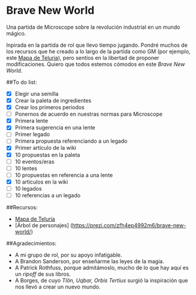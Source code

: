# Brave New World
Una partida de Microscope sobre la revolución industrial en un mundo mágico.

Inpirada en la partida de rol que llevo tiempo jugando. Pondré muchos de los recursos que he creado a lo largo de la partida como GM (por ejemplo, este [Mapa de Teluria](https://a.tiles.mapbox.com/v4/jsevillamol.i93m7klp/page.html?access_token=pk.eyJ1IjoianNldmlsbGFtb2wiLCJhIjoiSm1WUHlHdyJ9.EM6-CuJF4jRisGjpiaxa5A#7/73.524/86.968)), pero sentíos en la libertad de proponer modificaciones. Quiero que todos estemos cómodos en este *Brave New World*.

##To do list:
- [x] Elegir una semilla
- [x] Crear la paleta de ingredientes
- [x] Crear los primeros periodos
- [ ] Ponernos de acuerdo en nuestras normas para Microscope
- [x] Primera lente
- [x] Primera sugerencia en una lente
- [ ] Primer legado
- [ ] Primera propuesta referenciando a un legado
- [x] Primer artículo de la wiki
- [x] 10 propuestas en la paleta
- [ ] 10 eventos/eras
- [ ] 10 lentes
- [ ] 10 propuestas en referencia a una lente
- [x] 10 artículos en la wiki
- [ ] 10 legados
- [ ] 10 referencias a un legado

##Recursos:
* [Mapa de Teluria](https://a.tiles.mapbox.com/v4/jsevillamol.i93m7klp/page.html?access_token=pk.eyJ1IjoianNldmlsbGFtb2wiLCJhIjoiSm1WUHlHdyJ9.EM6-CuJF4jRisGjpiaxa5A#7/73.524/86.968)
* [Árbol de personajes] (https://prezi.com/zfh4ep4992m6/brave-new-world/)

##Agradecimientos:
* A mi grupo de rol, por su apoyo infatigable.
* A Brandon Sanderson, por enseñarme las leyes de la magia.
* A Patrick Rothfuss, porque admitámoslo, mucho de lo que hay aquí es un *ripoff* de sus libros.
* A Borges, de cuyo *Tlön, Uqbar, Orbis Tertius* surgió la inspiración que nos llevó a crear un nuevo mundo.
